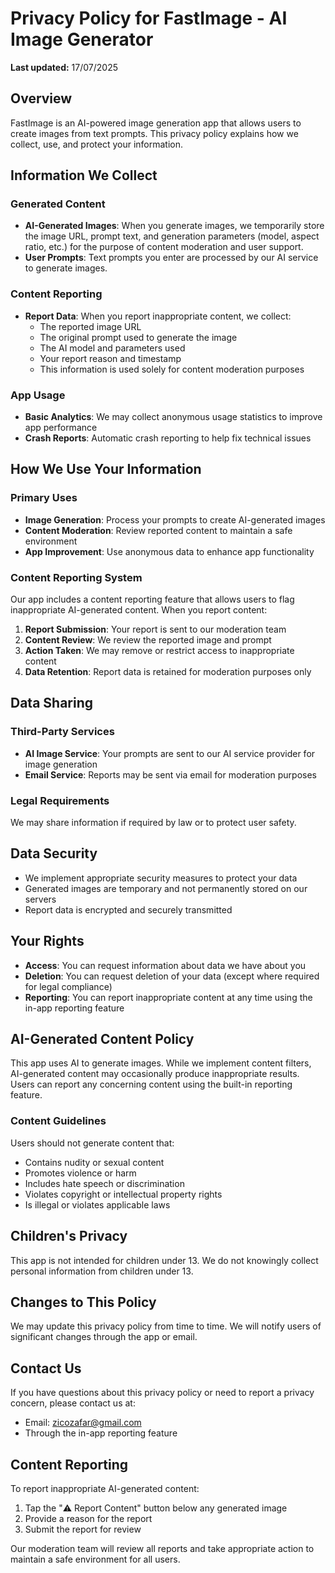 # Privacy Policy for FastImage - AI Image Generator

**Last updated:** 17/07/2025

## Overview

FastImage is an AI-powered image generation app that allows users to create images from text prompts. This privacy policy explains how we collect, use, and protect your information.

## Information We Collect

### Generated Content

- **AI-Generated Images**: When you generate images, we temporarily store the image URL, prompt text, and generation parameters (model, aspect ratio, etc.) for the purpose of content moderation and user support.
- **User Prompts**: Text prompts you enter are processed by our AI service to generate images.

### Content Reporting

- **Report Data**: When you report inappropriate content, we collect:
  - The reported image URL
  - The original prompt used to generate the image
  - The AI model and parameters used
  - Your report reason and timestamp
  - This information is used solely for content moderation purposes

### App Usage

- **Basic Analytics**: We may collect anonymous usage statistics to improve app performance
- **Crash Reports**: Automatic crash reporting to help fix technical issues

## How We Use Your Information

### Primary Uses

- **Image Generation**: Process your prompts to create AI-generated images
- **Content Moderation**: Review reported content to maintain a safe environment
- **App Improvement**: Use anonymous data to enhance app functionality

### Content Reporting System

Our app includes a content reporting feature that allows users to flag inappropriate AI-generated content. When you report content:

1. **Report Submission**: Your report is sent to our moderation team
2. **Content Review**: We review the reported image and prompt
3. **Action Taken**: We may remove or restrict access to inappropriate content
4. **Data Retention**: Report data is retained for moderation purposes only

## Data Sharing

### Third-Party Services

- **AI Image Service**: Your prompts are sent to our AI service provider for image generation
- **Email Service**: Reports may be sent via email for moderation purposes

### Legal Requirements

We may share information if required by law or to protect user safety.

## Data Security

- We implement appropriate security measures to protect your data
- Generated images are temporary and not permanently stored on our servers
- Report data is encrypted and securely transmitted

## Your Rights

- **Access**: You can request information about data we have about you
- **Deletion**: You can request deletion of your data (except where required for legal compliance)
- **Reporting**: You can report inappropriate content at any time using the in-app reporting feature

## AI-Generated Content Policy

This app uses AI to generate images. While we implement content filters, AI-generated content may occasionally produce inappropriate results. Users can report any concerning content using the built-in reporting feature.

### Content Guidelines

Users should not generate content that:

- Contains nudity or sexual content
- Promotes violence or harm
- Includes hate speech or discrimination
- Violates copyright or intellectual property rights
- Is illegal or violates applicable laws

## Children's Privacy

This app is not intended for children under 13. We do not knowingly collect personal information from children under 13.

## Changes to This Policy

We may update this privacy policy from time to time. We will notify users of significant changes through the app or email.

## Contact Us

If you have questions about this privacy policy or need to report a privacy concern, please contact us at:

- Email: zicozafar@gmail.com
- Through the in-app reporting feature

## Content Reporting

To report inappropriate AI-generated content:

1. Tap the "⚠️ Report Content" button below any generated image
2. Provide a reason for the report
3. Submit the report for review

Our moderation team will review all reports and take appropriate action to maintain a safe environment for all users.
